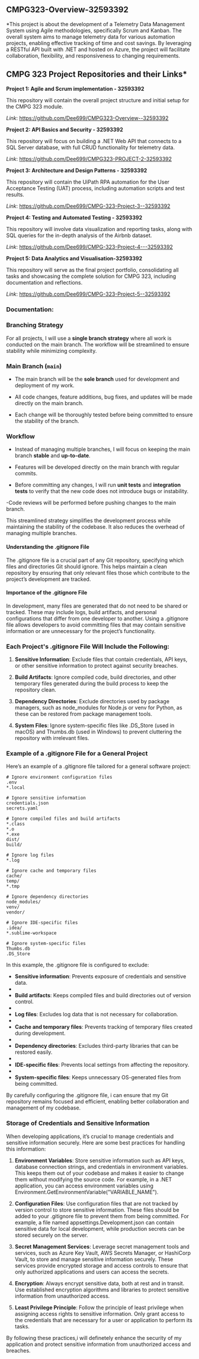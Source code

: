 ## CMPG323-Overview-32593392

*This project is about the development of a Telemetry Data Management System using Agile methodologies, specifically Scrum and Kanban. The overall system aims to manage telemetry data for various automation projects, enabling effective tracking of time and cost savings. By leveraging a RESTful API built with .NET and hosted on Azure, the project will facilitate collaboration, flexibility, and responsiveness to changing requirements.
## CMPG 323 Project Repositories and their Links*

**Project 1: Agile and Scrum implementation - 32593392**

This repository will contain the overall project structure and initial setup for the CMPG 323 module.
  
  *Link*: https://github.com/Dee699/CMPG323-Overview--32593392


**Project 2: API Basics and Security - 32593392**

This repository will focus on building a .NET Web API that connects to a SQL Server database, with full CRUD functionality for telemetry data.

   *Link*: https://github.com/Dee699/CMPG323-PROJECT-2-32593392


**Project 3: Architecture and Design Patterns - 32593392**

This repository will contain the UiPath RPA automation for the User Acceptance Testing (UAT) process, including automation scripts and test results.

   *Link*: https://github.com/Dee699/CMPG-323-Project-3--32593392


**Project 4: Testing and Automated Testing - 32593392**

This repository will involve data visualization and reporting tasks, along with SQL queries for the in-depth analysis of the Airbnb dataset.

   *Link*: https://github.com/Dee699/CMPG-323-Project-4---32593392


**Project 5: Data Analytics and Visualisation-32593392**

  This repository will serve as the final project portfolio, consolidating all tasks and showcasing the complete solution for CMPG 323, including documentation and reflections.

   *Link*: https://github.com/Dee699/CMPG-323-Project-5--32593392

     
### Documentation:

### **Branching Strategy**

For all projects, I will use a **single branch strategy** where all work is conducted on the main branch. The workflow will be streamlined to ensure stability while minimizing complexity.

### **Main Branch (`main`)**

- The main branch will be the **sole branch** used for development and deployment of my work.
 
- All code changes, feature additions, bug fixes, and updates will be made directly on the main branch.

- Each change will be thoroughly tested before being committed to ensure the stability of the branch.
  
### **Workflow**

- Instead of managing multiple branches, I will focus on keeping the main branch **stable** and **up-to-date**.

- Features will be developed directly on the main branch with regular commits.

- Before committing any changes, I will run **unit tests** and **integration tests** to verify that the new code does not introduce bugs or instability.

 -Code reviews will be performed before pushing changes to the main branch.

This streamlined strategy simplifies the development process while maintaining the stability of the codebase. It also reduces the overhead of managing multiple branches.


#### Understanding the .gitignore File

The .gitignore file is a crucial part of any Git repository, specifying which files and directories Git should ignore. This helps maintain a clean repository by ensuring that only relevant files those which contribute to the project’s development are tracked.

#### Importance of the .gitignore File

In development, many files are generated that do not need to be shared or tracked. These may include logs, build artifacts, and personal configurations that differ from one developer to another. Using a .gitignore file allows developers to avoid committing files that may contain sensitive information or are unnecessary for the project’s functionality.

### Each Project's .gitignore File Will Include the Following:

1. **Sensitive Information**: Exclude files that contain credentials, API keys, or other sensitive information to protect against security breaches.
  
2. **Build Artifacts**: Ignore compiled code, build directories, and other temporary files generated during the build process to keep the repository clean.

3. **Dependency Directories**: Exclude directories used by package managers, such as node_modules for Node.js or venv for Python, as these can be restored from package management tools.

4. **System Files**: Ignore system-specific files like .DS_Store (used in macOS) and Thumbs.db (used in Windows) to prevent cluttering the repository with irrelevant files.

### Example of a .gitignore File for a General Project

Here’s an example of a .gitignore file tailored for a general software project:


```plaintext
# Ignore environment configuration files
.env
*.local

# Ignore sensitive information
credentials.json
secrets.yaml

# Ignore compiled files and build artifacts
*.class
*.o
*.exe
dist/
build/

# Ignore log files
*.log

# Ignore cache and temporary files
cache/
temp/
*.tmp

# Ignore dependency directories
node_modules/
venv/
vendor/

# Ignore IDE-specific files
.idea/
*.sublime-workspace

# Ignore system-specific files
Thumbs.db
.DS_Store
```


In this example, the .gitignore file is configured to exclude:

- **Sensitive information**: Prevents exposure of credentials and sensitive data.
- 
- **Build artifacts**: Keeps compiled files and build directories out of version control.
- 
- **Log files**: Excludes log data that is not necessary for collaboration.
- 
- **Cache and temporary files**: Prevents tracking of temporary files created during development.
- 
- **Dependency directories**: Excludes third-party libraries that can be restored easily.
- 
- **IDE-specific files**: Prevents local settings from affecting the repository.
- 
- **System-specific files**: Keeps unnecessary OS-generated files from being committed.

By carefully configuring the .gitignore file, i can ensure that my Git repository remains focused and efficient, enabling better collaboration and management of my codebase.


### Storage of Credentials and Sensitive Information

When developing applications, it’s crucial to manage credentials and sensitive information securely. Here are some best practices for handling this information:

1. **Environment Variables**: Store sensitive information such as API keys, database connection strings, and credentials in environment variables. This keeps them out of your codebase and makes it easier to change them without modifying the source code. For example, in a .NET application, you can access environment variables using Environment.GetEnvironmentVariable("VARIABLE_NAME").

2. **Configuration Files**: Use configuration files that are not tracked by version control to store sensitive information. These files should be added to your .gitignore file to prevent them from being committed. For example, a file named appsettings.Development.json can contain sensitive data for local development, while production secrets can be stored securely on the server.

3. **Secret Management Services**: Leverage secret management tools and services, such as Azure Key Vault, AWS Secrets Manager, or HashiCorp Vault, to store and manage sensitive information securely. These services provide encrypted storage and access controls to ensure that only authorized applications and users can access the secrets.

4. **Encryption**: Always encrypt sensitive data, both at rest and in transit. Use established encryption algorithms and libraries to protect sensitive information from unauthorized access.

5. **Least Privilege Principle**: Follow the principle of least privilege when assigning access rights to sensitive information. Only grant access to the credentials that are necessary for a user or application to perform its tasks.

By following these practices,i will definetely enhance the security of my application and protect sensitive information from unauthorized access and breaches.


